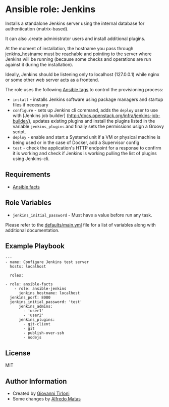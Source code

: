Ansible role: Jenkins
=====================

Installs a standalone Jenkins server using the internal database for authentication (matrix-based).

It can also .create administrator users and install additional plugins.

At the moment of installation, the hostname you pass through jenkins_hostname must be reachable and pointing to the server where Jenkins will be running (because some checks and operations are run against it during the installation).

Ideally, Jenkins should be listening only to localhost (127.0.0.1) while nginx or some other web server acts as a frontend.

The role uses the following [Ansible tags](http://docs.ansible.com/ansible/playbooks_tags.html) to control the provisioning process:

* ``install`` - installs Jenkins software using package managers and startup files if necessary
* ``configure`` - sets up Jenkins cli command, adds the ``deploy`` user to use with [Jenkins job builder] (http://docs.openstack.org/infra/jenkins-job-builder/), updates existing plugins and install the plugins listed in the variable ``jenkins_plugins`` and finally sets the permissions usign a Groovy script.
* ``deploy`` - enable and start a Systemd unit if a VM or physical machine is being used or in the case of Docker, add a Supervisor config
* ``test`` - check the application's HTTP endpoint for a response to confirm it is working and check if Jenkins is working pulling the list of plugins using Jenkins-cli.

Requirements
------------

* [Ansible facts](https://github.com/idi-ops/ansible-facts)

Role Variables
--------------

* ``jenkins_initial_password`` - Must have a value before run any task.

Please refer to the [defaults/main.yml](defaults/main.yml) file for a list of variables along with additional documentation.

Example Playbook
----------------

    ---
    - name: Configure Jenkins test server
      hosts: localhost

      roles:

	- role: ansible-facts
        - role: ansible-jenkins
          jenkins_hostname: localhost
	  jenkins_port: 8080
	  jenkins_initial_password: 'test'
          jenkins_admins:
            - 'user1'
            - 'user2'
          jenkins_plugins:
            - git-client
            - git
            - publish-over-ssh
            - nodejs

License
-------

MIT

Author Information
------------------

* Created by [Giovanni Tirloni](http://gtirloni.com)
* Some changes by [Alfredo Matas](http://www.alfredomatas.es)


